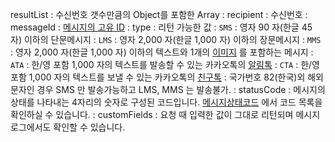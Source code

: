 resultList
  : 수신번호 갯수만큼의 Object를 포함한 Array
  : recipient
    : 수신번호
  : messageId
    : [메시지의 고유 ID](#)
  : type
    : 리턴 가능한 값
      : `SMS`
        : 영자 90 자(한글 45 자) 이하의 단문메시지
      : `LMS`
        : 영자 2,000 자(한글 1,000 자) 이하의 장문메시지
      : `MMS`
        : 영자 2,000 자(한글 1,000 자) 이하의 텍스트와 1개의 [이미지](#) 를 포함하는 메시지
      : `ATA`
        : 한/영 포함 1,000 자의 텍스트를 발송할 수 있는 카카오톡의 [알림톡](#)
      : `CTA`
        : 한/영 포함 1,000 자의 텍스트를 보낼 수 있는 카카오톡의 [친구톡](#)
    : 국가번호 82(한국)외 해외문자인 경우 SMS 만 발송가능하고 LMS, MMS 는 발송불가.
  : statusCode
    : 메시지의 상태를 나타내는 4자리의 숫자로 구성된 코드입니다. [메시지상태코드](#) 에서 코드 목록을 확인하실 수 있습니다.
  : customFields
    : 요청 때 입력한 값이 그대로 리턴되며 메시지로그에서도 확인할 수 있습니다.
